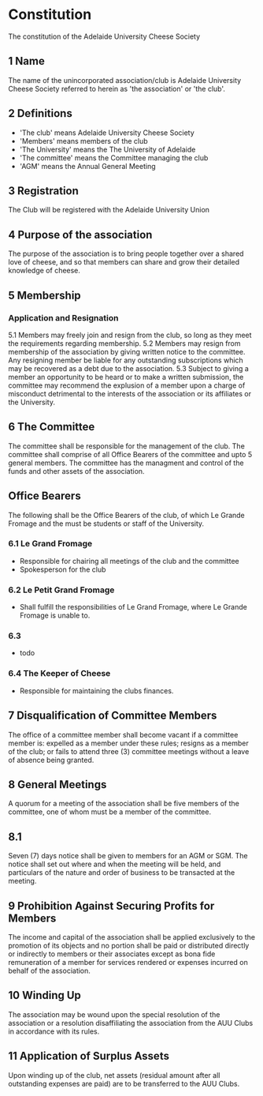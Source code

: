 Constitution
================
The constitution of the Adelaide University Cheese Society

1 Name
----------------
The name of the unincorporated association/club is Adelaide University Cheese Society referred to herein as 'the association' or 'the club'.

2 Definitions
----------------
* 'The club' means Adelaide University Cheese Society
* 'Members' means members of the club
* 'The University' means the The University of Adelaide
* 'The committee' means the Committee managing the club
* 'AGM' means the Annual General Meeting

3 Registration
----------------
The Club will be registered with the Adelaide University Union

4 Purpose of the association
----------------
The purpose of the association is to bring people together over a shared love of cheese, and so that members can share and grow their detailed knowledge of cheese.

5 Membership
----------------
### Application and Resignation
5.1 Members may freely join and resign from the club, so long as they meet the requirements regarding membership.
5.2 Members may resign from membership of the association by giving written notice to the committee. Any resigning member be liable for any outstanding subscriptions which may be recovered as a debt due to the association.
5.3 Subject to giving a member an opportunity to be heard or to make a written submission, the committee may recommend the explusion of a member upon a charge of misconduct detrimental to the interests of the association or its affiliates or the University.

6 The Committee
----------------
The committee shall be responsible for the management of the club. The committee shall comprise of all Office Bearers of the committee and upto 5 general members. The committee has the managment and control of the funds and other assets of the association.
## Office Bearers
The following shall be the Office Bearers of the club, of which Le Grande Fromage and the <Treasurer> must be students or staff of the University.
### 6.1 Le Grand Fromage

* Responsible for chairing all meetings of the club and the committee
* Spokesperson for the club

### 6.2 Le Petit Grand Fromage

* Shall fulfill the responsibilities of Le Grand Fromage, where Le Grande Fromage is unable to.

### 6.3 <Secretary>

* todo

### 6.4 The Keeper of Cheese

* Responsible for maintaining the clubs finances.
 
7 Disqualification of Committee Members
----------------
The office of a committee member shall become vacant if a committee member is:
expelled as a member under these rules; resigns as a member of the club; or fails
to attend three (3) committee meetings without a leave of absence being granted.

8 General Meetings
----------------
A quorum for a meeting of the association shall be five members of the committee, one
of whom must be a member of the committee.
## 8.1
Seven (7) days notice shall be given to members for an AGM or SGM. The notice shall set
out where and when the meeting will be held, and particulars of the nature and order
of business to be transacted at the meeting.

9 Prohibition Against Securing Profits for Members
----------------
The income and capital of the association shall be applied exclusively to the promotion
of its objects and no portion shall be paid or distributed directly or indirectly to
members or their associates except as bona fide remuneration of a member for services 
rendered or expenses incurred on behalf of the association.

10 Winding Up
----------------
The association may be wound upon the special resolution of the association or a 
resolution disaffiliating the association from the AUU Clubs in accordance with its 
rules.

11 Application of Surplus Assets
----------------
Upon winding up of the club, net assets (residual amount after all outstanding expenses 
are paid) are to be transferred to the AUU Clubs.

